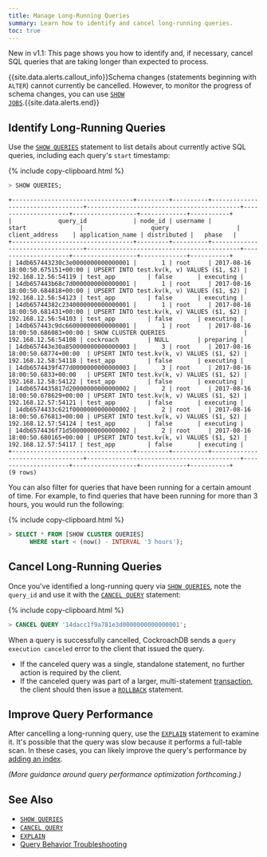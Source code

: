 ```yaml
---
title: Manage Long-Running Queries
summary: Learn how to identify and cancel long-running queries.
toc: true
---
```


<span class="[version](cluster-settings.html#setting-version)-tag">New in v1.1:</span> This page shows you how to identify and, if necessary, cancel SQL queries that are taking longer than expected to process.

{{site.data.alerts.callout_info}}Schema changes (statements beginning with <code>ALTER</code>) cannot currently be cancelled. However, to monitor the progress of schema changes, you can use <a href="show-jobs.html"><code>SHOW JOBS</code></a>.{{site.data.alerts.end}}


## Identify Long-Running Queries

Use the [`SHOW QUERIES`](show-queries.html) statement to list details about currently active SQL queries, including each query's `start` timestamp:

{% include copy-clipboard.html %}
~~~ sql
> SHOW QUERIES;
~~~

~~~
+----------------------------------+---------+----------+----------------------------------+-------------------------------------------+---------------------+------------------+-------------+-----------+
|             query_id             | node_id | username |              start               |                   query                   |   client_address    | application_name | distributed |   phase   |
+----------------------------------+---------+----------+----------------------------------+-------------------------------------------+---------------------+------------------+-------------+-----------+
| 14db657443230c3e0000000000000001 |       1 | root     | 2017-08-16 18:00:50.675151+00:00 | UPSERT INTO test.kv(k, v) VALUES ($1, $2) | 192.168.12.56:54119 | test_app         | false       | executing |
| 14db657443b68c7d0000000000000001 |       1 | root     | 2017-08-16 18:00:50.684818+00:00 | UPSERT INTO test.kv(k, v) VALUES ($1, $2) | 192.168.12.56:54123 | test_app         | false       | executing |
| 14db65744382c2340000000000000001 |       1 | root     | 2017-08-16 18:00:50.681431+00:00 | UPSERT INTO test.kv(k, v) VALUES ($1, $2) | 192.168.12.56:54103 | test_app         | false       | executing |
| 14db657443c9dc660000000000000001 |       1 | root     | 2017-08-16 18:00:50.686083+00:00 | SHOW CLUSTER QUERIES                      | 192.168.12.56:54108 | cockroach        | NULL        | preparing |
| 14db657443e30a850000000000000003 |       3 | root     | 2017-08-16 18:00:50.68774+00:00  | UPSERT INTO test.kv(k, v) VALUES ($1, $2) | 192.168.12.58:54118 | test_app         | false       | executing |
| 14db6574439f477d0000000000000003 |       3 | root     | 2017-08-16 18:00:50.6833+00:00   | UPSERT INTO test.kv(k, v) VALUES ($1, $2) | 192.168.12.58:54122 | test_app         | false       | executing |
| 14db6574435817d20000000000000002 |       2 | root     | 2017-08-16 18:00:50.678629+00:00 | UPSERT INTO test.kv(k, v) VALUES ($1, $2) | 192.168.12.57:54121 | test_app         | false       | executing |
| 14db6574433c621f0000000000000002 |       2 | root     | 2017-08-16 18:00:50.676813+00:00 | UPSERT INTO test.kv(k, v) VALUES ($1, $2) | 192.168.12.57:54124 | test_app         | false       | executing |
| 14db6574436f71d50000000000000002 |       2 | root     | 2017-08-16 18:00:50.680165+00:00 | UPSERT INTO test.kv(k, v) VALUES ($1, $2) | 192.168.12.57:54117 | test_app         | false       | executing |
+----------------------------------+---------+----------+----------------------------------+-------------------------------------------+---------------------+------------------+-------------+-----------+
(9 rows)
~~~

You can also filter for queries that have been running for a certain amount of time. For example, to find queries that have been running for more than 3 hours, you would run the following:

{% include copy-clipboard.html %}
~~~ sql
> SELECT * FROM [SHOW CLUSTER QUERIES]
      WHERE start < (now() - INTERVAL '3 hours');
~~~

## Cancel Long-Running Queries

Once you've identified a long-running query via [`SHOW QUERIES`](show-queries.html), note the `query_id` and use it with the [`CANCEL QUERY`](cancel-query.html) statement:

{% include copy-clipboard.html %}
~~~ sql
> CANCEL QUERY '14dacc1f9a781e3d0000000000000001';
~~~

When a query is successfully cancelled, CockroachDB sends a `query execution canceled` error to the client that issued the query.

- If the canceled query was a single, standalone statement, no further action is required by the client.
- If the canceled query was part of a larger, multi-statement [transaction](transactions.html), the client should then issue a [`ROLLBACK`](rollback-transaction.html) statement.

## Improve Query Performance

After cancelling a long-running query, use the [`EXPLAIN`](explain.html) statement to examine it. It's possible that the query was slow because it performs a full-table scan. In these cases, you can likely improve the query's performance by [adding an index](create-index.html).

*(More guidance around query performance optimization forthcoming.)*

## See Also

- [`SHOW QUERIES`](show-queries.html)
- [`CANCEL QUERY`](cancel-query.html)
- [`EXPLAIN`](explain.html)
- [Query Behavior Troubleshooting](query-behavior-troubleshooting.html)
